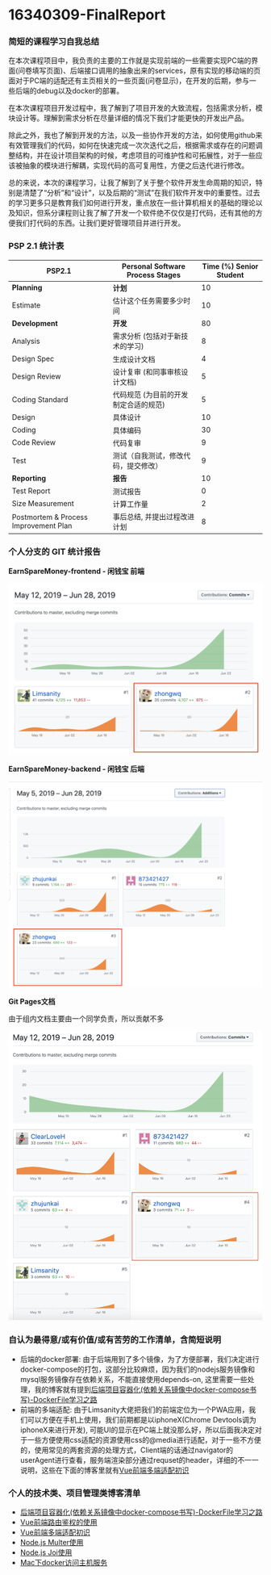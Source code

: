 # 16340309-FinalReport

### 简短的课程学习自我总结

在本次课程项目中，我负责的主要的工作就是实现前端的一些需要实现PC端的界面(问卷填写页面)、后端接口调用的抽象出来的services，原有实现的移动端的页面对于PC端的适配还有主页相关的一些页面(问卷显示)，在开发的后期，参与一些后端的debug以及docker的部署。

在本次课程项目开发过程中，我了解到了项目开发的大致流程，包括需求分析，模块设计等。理解到需求分析在尽量详细的情况下我们才能更快的开发出产品。

除此之外，我也了解到开发的方法，以及一些协作开发的方法，如何使用github来有效管理我们的代码，如何在快速完成一次次迭代之后，根据需求或存在的问题调整结构，并在设计项目架构的时候，考虑项目的可维护性和可拓展性，对于一些应该被抽象的模块进行解耦，实现代码的高可复用性，方便之后迭代进行修改。

总的来说，本次的课程学习，让我了解到了关于整个软件开发生命周期的知识，特别是清楚了“分析”和“设计”，以及后期的“测试”在我们软件开发中的重要性。过去的学习更多只是教育我们如何进行开发，重点放在一些计算机相关的基础的理论以及知识，但系分课程则让我了解了开发一个软件绝不仅仅是打代码，还有其他的方便我们打代码的东西。让我们更好管理项目并进行开发。





### PSP 2.1 统计表


PSP2.1       | Personal Software Process Stages| Time (%) Senior Student |
------------ | ------------------------------- | ----------------------- |
**Planning** | **计划** | 10 |
Estimate  | 估计这个任务需要多少时间 | 10 |
**Development**  | **开发** |  80 |
Analysis   | 需求分析 (包括对于新技术的学习) | 8 |
Design Spec| 生成设计文档 | 4 |
Design Review| 设计复审 (和同事审核设计文档)| 5 |
Coding Standard| 代码规范 (为目前的开发制定合适的规范)| 5 |
Design|具体设计| 10 |
Coding|具体编码| 30 |
Code Review| 代码复审| 9 |
Test|测试（自我测试，修改代码，提交修改）| 9 |
**Reporting** | **报告** | 10 |
Test Report | 测试报告 | 0 |
Size Measurement | 计算工作量 | 2 |
Postmortem & Process Improvement Plan| 事后总结, 并提出过程改进计划 | 8 |


### 个人分支的 GIT 统计报告
**EarnSpareMoney-frontend - 闲钱宝 前端**

![截屏2019-06-28下午2.52.02](../media/img/%E6%88%AA%E5%B1%8F2019-06-28%E4%B8%8B%E5%8D%882.52.02.png)


**EarnSpareMoney-backend - 闲钱宝 后端**

![截屏2019-06-28下午2.53.14](../media/img/%E6%88%AA%E5%B1%8F2019-06-28%E4%B8%8B%E5%8D%882.53.14.png)


**Git Pages文档**

由于组内文档主要由一个同学负责，所以贡献不多

![截屏2019-06-28下午2.54.53](../media/img/%E6%88%AA%E5%B1%8F2019-06-28%E4%B8%8B%E5%8D%882.54.53.png)


### 自认为最得意/或有价值/或有苦劳的工作清单，含简短说明

* 后端的docker部署: 由于后端用到了多个镜像，为了方便部署，我们决定进行docker-compose的打包，这部分比较麻烦，因为我们的nodejs服务镜像和mysql服务镜像存在依赖关系，不能直接使用depends-on, 这里需要一些处理，我的博客就有提到[后端项目容器化(依赖关系镜像中docker-compose书写)-DockerFile学习之路](https://zhongwq.github.io/SystemAnalysis/%E5%90%8E%E7%AB%AF%E9%A1%B9%E7%9B%AE%E5%AE%B9%E5%99%A8%E5%8C%96(%E4%BE%9D%E8%B5%96%E5%85%B3%E7%B3%BB%E9%95%9C%E5%83%8F%E4%B8%ADdocker-compose%E4%B9%A6%E5%86%99)-DockerFile%E5%AD%A6%E4%B9%A0%E4%B9%8B%E8%B7%AF/)
* 前端的多端适配: 由于Limsanity大佬把我们的前端定位为一个PWA应用，我们可以方便在手机上使用，我们前期都是以iphoneX(Chrome Devtools调为iphoneX来进行开发), 可能UI的显示在PC端上就没那么好，所以后面我决定对于一些方便使用css适配的资源使用css的@media进行适配，对于一些不方便的，使用常见的两套资源的处理方式，Client端的话通过navigator的userAgent进行查看，服务端渲染部分通过requset的header，详细的不一一说明，这些在下面的博客里就有[Vue前端多端适配初识](https://zhongwq.github.io/SystemAnalysis/%E5%89%8D%E7%AB%AF%E5%A4%9A%E7%AB%AF%E9%80%82%E9%85%8D%E5%88%9D%E8%AF%86/)



### 个人的技术类、项目管理类博客清单

  - [后端项目容器化(依赖关系镜像中docker-compose书写)-DockerFile学习之路](https://zhongwq.github.io/SystemAnalysis/%E5%90%8E%E7%AB%AF%E9%A1%B9%E7%9B%AE%E5%AE%B9%E5%99%A8%E5%8C%96(%E4%BE%9D%E8%B5%96%E5%85%B3%E7%B3%BB%E9%95%9C%E5%83%8F%E4%B8%ADdocker-compose%E4%B9%A6%E5%86%99)-DockerFile%E5%AD%A6%E4%B9%A0%E4%B9%8B%E8%B7%AF/)
  - [Vue前端路由鉴权的使用](https://zhongwq.github.io/SystemAnalysis/Vue%E5%89%8D%E7%AB%AF%E8%B7%AF%E7%94%B1%E9%89%B4%E6%9D%83%E7%9A%84%E4%BD%BF%E7%94%A8/)
  - [Vue前端多端适配初识](https://zhongwq.github.io/SystemAnalysis/%E5%89%8D%E7%AB%AF%E5%A4%9A%E7%AB%AF%E9%80%82%E9%85%8D%E5%88%9D%E8%AF%86/)
  - [Node.js Multer使用](https://zhongwq.github.io/SystemAnalysis/Node.js%20Multer%E4%BD%BF%E7%94%A8/)
  - [Node.js Joi使用](https://zhongwq.github.io/SystemAnalysis/Node.js%20joi%E4%BD%BF%E7%94%A8/)
  - [Mac下docker访问主机服务](https://zhongwq.github.io/SystemAnalysis/Mac%E4%B8%8Bdocker%E8%AE%BF%E9%97%AE%E4%B8%BB%E6%9C%BA%E6%9C%8D%E5%8A%A1/)


